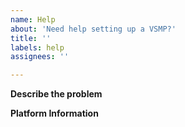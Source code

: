 ```yaml
---
name: Help
about: 'Need help setting up a VSMP?'
title: ''
labels: help
assignees: ''

---
```


<!--- Please fill in as much as you can, the more information we have, the more we can help! --->

**Describe the problem**
<!--- Be as specific as you can, include what should happen vs what is actually happening if it's a functionality issue. --->

**Platform Information** 
<!--- List your Raspberry Pi model, OS, Python version, and any other useful info) --->
